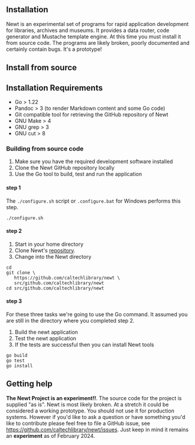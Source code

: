 
Installation
------------

Newt is an experimental set of programs for rapid application development for libraries, archives and museums. It provides a data router, code generator and Mustache template engine. At this time you must install it from source code. The programs are likely broken, poorly documented and certainly contain bugs. It's a prototype!

<!-- 
Quick install with curl or irm
------------------------------

If you are running macOS or Linux you can install released versions of newt
with the following curl command.

~~~
curl https://caltechlibrary.github.io/newt/installer.sh
~~~

In Powershell on Windows you can use the following command

~~~
irm https://caltechlibrary.github.io/newt/installer.ps1 | iex
~~~

-->

Install from source
-------------------

## Installation Requirements

- Go > 1.22
- Pandoc > 3 (to render Markdown content and some Go code)
- Git compatible tool for retrieving the GitHub repository of Newt
- GNU Make > 4
- GNU grep > 3
- GNU cut  > 8

### Building from source code

1. Make sure you have the required development software installed
2. Clone the Newt GitHub repository locally
3. Use the Go tool to build, test and run the application

#### step 1

The `./configure.sh` script or `.configure.bat` for Windows performs this step.

~~~shell
./configure.sh
~~~

#### step 2

1. Start in your home directory
2. Clone Newt's [repository](https://github.com/caltechlibrary/newt).
3. Change into the Newt directory

~~~shell
cd
git clone \
   https://github.com/caltechlibrary/newt \
   src/github.com/caltechlibrary/newt
cd src/github.com/caltechlibrary/newt
~~~

#### step 3

For these three tasks we're going to use the Go command. It assumed you are still in the directory where you completed step 2.

1. Build the newt application
2. Test the newt application
3. If the tests are successful then you can install Newt tools

~~~shell
go build
go test
go install
~~~

<!-- 

## Precompiled binaries

You can find prep-compiled binaries for some versions of Newt. They are available at <https://github.com/caltechlibrary/newt/releases>.

The binaries are available in a Zip archive file for download. The name uses the form `newt-<VERSION_NO>-<OS_TYPE>-<CPU_TYPE>.zip`. VERSION_NO will be a semver associated with the release (e.g. "v0.0.2"), the OS_TYPE will be either "Linux" (including Raspberry Pi OS), "Windows" and "macOS". The CPU_TYPE will vary based on how the CPU type is reported on the POSIX system (e.g. what is returned by `uname -m`) or in the case of Windows either "x86_64" for Intel CPU types or "arm64" for ARM CPU (e.g. those in selected Surface tablets or Microsoft's ARM Development Kit 2023).

- macOS example
    - `newt-v0.0.2-macOS-arm64.zip` (M1, M2 CPU) or `newt-v0.0.2-macOS-x86_64.zip` (older Intel based Macs)
- Windows example
    - `newt-v0.0.2-Windows-x86_64.zip` (for Most Windows machines)
- Linux example (including Raspberry Pi OS)
    - `newt-v0.0.2-Linux-x86_64.zip` (Linux on Intel CPUs)
    - `newt-v0.0.2-Linux-armv7l.zip` (Raspberry Pi OS, 32bit)
    - `newt-v0.0.2-Linux-aarch64.zip` (Linux on ARM 64)

-->

## Getting help

**The Newt Project is an experiment!!**. The source code for the project is supplied "as is". Newt is most likely broken. At a stretch it could be considered a working prototype. You should not use it for production systems.  However if you'd like to ask a question or have something you'd like to contribute please feel free to file a GitHub issue, see <https://github.com/caltechlibrary/newt/issues>. Just keep in mind it remains an **experiment** as of February 2024.

